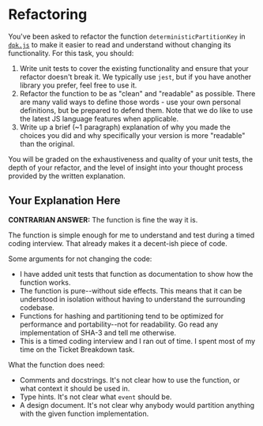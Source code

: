 # Refactoring

You've been asked to refactor the function `deterministicPartitionKey` in [`dpk.js`](dpk.js) to make it easier to read and understand without changing its functionality. For this task, you should:

1. Write unit tests to cover the existing functionality and ensure that your refactor doesn't break it. We typically use `jest`, but if you have another library you prefer, feel free to use it.
2. Refactor the function to be as "clean" and "readable" as possible. There are many valid ways to define those words - use your own personal definitions, but be prepared to defend them. Note that we do like to use the latest JS language features when applicable.
3. Write up a brief (~1 paragraph) explanation of why you made the choices you did and why specifically your version is more "readable" than the original.

You will be graded on the exhaustiveness and quality of your unit tests, the depth of your refactor, and the level of insight into your thought process provided by the written explanation.

## Your Explanation Here

**CONTRARIAN ANSWER:** The function is fine the way it is.

The function is simple enough for me to understand and test during a timed coding interview. That already makes it a decent-ish piece of code.

Some arguments for not changing the code:

 * I have added unit tests that function as documentation to show how the function works.
 * The function is pure--without side effects. This means that it can be understood in isolation without having to understand the surrounding codebase.
 * Functions for hashing and partitioning tend to be optimized for performance and portability--not for readability. Go read any implementation of SHA-3 and tell me otherwise.
 * This is a timed coding interview and I ran out of time. I spent most of my time on the Ticket Breakdown task.

What the function does need:
 * Comments and docstrings. It's not clear how to use the function, or what context it should be used in.
 * Type hints. It's not clear what `event` should be.
 * A design document. It's not clear why anybody would partition anything with the given function implementation.
 